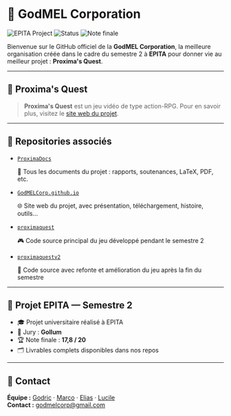 # 👑 GodMEL Corporation

![EPITA Project](https://img.shields.io/badge/projet-EPITA%20S2-blue)
![Status](https://img.shields.io/badge/statut-complet-8a2be2)
![Note finale](https://img.shields.io/badge/note-17.8%2F20-success)

Bienvenue sur le GitHub officiel de la **GodMEL Corporation**, la meilleure organisation créée dans le cadre du semestre 2 à **EPITA** pour donner vie au meilleur projet : **Proxima's Quest**.

---

## 🧭 Proxima's Quest

> **Proxima's Quest** est un jeu vidéo de type action-RPG. Pour en savoir plus, visitez le [site web du projet](https://godmelcorp.github.io).

---

## 📁 Repositories associés

- [`ProximaDocs`](https://github.com/GodMelCorp/ProximaDocs) 

  📄 Tous les documents du projet : rapports, soutenances, LaTeX, PDF, etc.

- [`GodMELCorp.github.io`](https://github.com/GodMelCorp/GodMELCorp.github.io)  

  🌐 Site web du projet, avec présentation, téléchargement, histoire, outils…

- [`proximaquest`](https://github.com/GodMelCorp/proximaquest)

  🎮 Code source principal du jeu développé pendant le semestre 2

- [`proximaquestv2`](https://github.com/GodMelCorp/proximaquestv2)

  🔁 Code source avec refonte et amélioration du jeu après la fin du semestre

---

## 🧠 Projet EPITA — Semestre 2

- 🎓 Projet universitaire réalisé à EPITA  
- 🎤 Jury : **Gollum**  
- 🏆 Note finale : **17,8 / 20**  
- 🗂 Livrables complets disponibles dans nos repos

---

## 💬 Contact

**Équipe :** [Godric](https://github.com/godric) · [Marco](https://github.com/Apirss) · [Elias](https://github.com/Feuri5) · [Lucile](https://github.com/Clarisse78)  
**Contact :** godmelcorp@gmail.com
